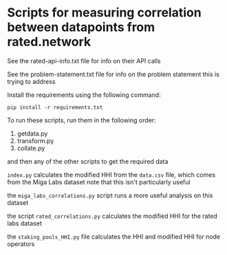 # Scripts for measuring correlation between datapoints from rated.network

See the rated-api-info.txt file for info on their API calls

See the problem-statement.txt file for info on the problem statement this is trying to address

Install the requirements using the following command:

`pip install -r requirements.txt`

To run these scripts, run them in the following order:

1. getdata.py
2. transform.py
3. collate.py

and then any of the other scripts to get the required data

`index.py` calculates the modified HHI from the `data.csv` file, which comes from the Miga Labs dataset
note that this isn't particularly useful

the `miga_labs_correlations.py` script runs a more useful analysis on this dataset

the script `rated_correlations.py` calculates the modified HHI for the rated labs dataset

the `staking_pools_HHI.py` file calculates the HHI and modified HHI for node operators